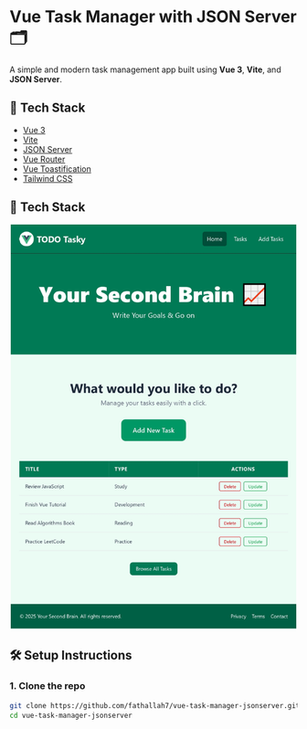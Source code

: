 # Vue Task Manager with JSON Server 🗂️

A simple and modern task management app built using **Vue 3**, **Vite**, and **JSON Server**.

## 🔧 Tech Stack

- [Vue 3](https://vuejs.org/) 
- [Vite](https://vitejs.dev/)
- [JSON Server](https://github.com/typicode/json-server) 
- [Vue Router](https://router.vuejs.org/)
- [Vue Toastification](https://vue-toastification.maronato.dev/)
- [Tailwind CSS](https://tailwindcss.com/)

## 🔧 Tech Stack

<p align="center">
<img src="/src/assets/demo.jpg" alt="App Screenshot" width="500" />
</p>


## 🛠️ Setup Instructions

### 1. Clone the repo

```bash
git clone https://github.com/fathallah7/vue-task-manager-jsonserver.git
cd vue-task-manager-jsonserver
